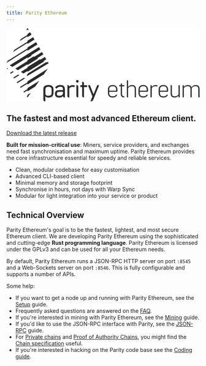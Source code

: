 ```yaml
---
title: Parity Ethereum
---
```


![Parity Ethereum](images/logo-parity-ethereum.svg)

## The fastest and most advanced Ethereum client.

[Download the latest release](https://github.com/paritytech/parity-ethereum/releases/latest)

**Built for mission-critical use**: Miners, service providers, and exchanges need fast synchronisation and maximum uptime. Parity Ethereum provides the core infrastructure essential for speedy and reliable services.

- Clean, modular codebase for easy customisation
- Advanced CLI-based client
- Minimal memory and storage footprint
- Synchronise in hours, not days with Warp Sync
- Modular for light integration into your service or product

## Technical Overview

Parity Ethereum's goal is to be the fastest, lightest, and most secure Ethereum client. We are developing Parity Ethereum using the sophisticated and cutting-edge **Rust programming language**. Parity Ethereum is licensed under the GPLv3 and can be used for all your Ethereum needs.

By default, Parity Ethereum runs a JSON-RPC HTTP server on port `:8545` and a Web-Sockets server on port `:8546`. This is fully configurable and supports a number of APIs.

Some help:
- If you want to get a node up and running with Parity Ethereum, see the [Setup](Setup) guide.
- Frequently asked questions are answered on the [FAQ](FAQ).
- If you're interested in mining with Parity Ethereum, see the [Mining](Mining) guide.
- If you'd like to use the JSON-RPC interface with Parity, see the [JSON-RPC](JSONRPC) guide.
- For [Private chains](Private-chains) and [Proof of Authority Chains](Proof-of-Authority-Chains), you might find the [Chain specification](Chain-specification) useful.
- If you're interested in hacking on the Parity code base see the [Coding guide](Coding-guide).


